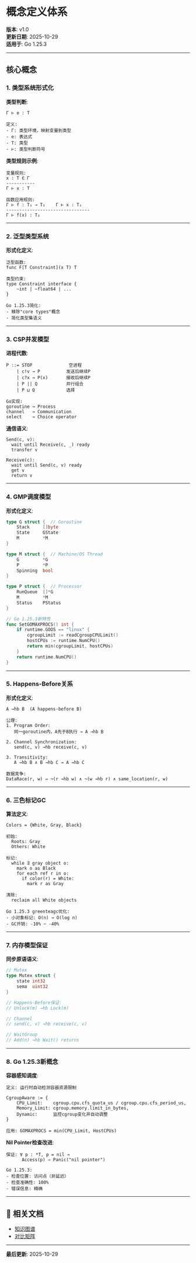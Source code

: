 ﻿# 概念定义体系

**版本**: v1.0  
**更新日期**: 2025-10-29  
**适用于**: Go 1.25.3

---

## 核心概念

### 1. 类型系统形式化

**类型判断**:

```text
Γ ⊢ e : T

定义:
- Γ: 类型环境，映射变量到类型
- e: 表达式
- T: 类型
- ⊢: 类型判断符号
```

**类型规则示例**:

```text
变量规则:
x : T ∈ Γ
-----------
Γ ⊢ x : T

函数应用规则:
Γ ⊢ f : T₁ → T₂    Γ ⊢ x : T₁
--------------------------------
Γ ⊢ f(x) : T₂
```

---

### 2. 泛型类型系统

**形式化定义**:

```text
泛型函数:
func F[T Constraint](x T) T

类型约束:
type Constraint interface {
    ~int | ~float64 | ...
}

Go 1.25.3简化:
- 移除"core types"概念
- 简化类型集语义
```

---

### 3. CSP并发模型

**进程代数**:

```text
P ::= STOP              空进程
    | c!v → P          发送后继续P
    | c?x → P(x)       接收后继续P
    | P || Q           并行组合
    | P ⊔ Q            选择

Go实现:
goroutine → Process
channel   → Communication
select    → Choice operator
```

**通信语义**:

```text
Send(c, v):
  wait until Receive(c, _) ready
  transfer v
  
Receive(c):
  wait until Send(c, v) ready
  get v
  return v
```

---

### 4. GMP调度模型

**形式化定义**:

```go
type G struct {  // Goroutine
    Stack     []byte
    State     GState
    M         *M
}

type M struct {  // Machine/OS Thread
    G         *G
    P         *P
    Spinning  bool
}

type P struct {  // Processor
    RunQueue  []*G
    M         *M
    Status    PStatus
}

// Go 1.25.3新特性
func SetGOMAXPROCS() int {
    if runtime.GOOS == "linux" {
        cgroupLimit := readCgroupCPULimit()
        hostCPUs := runtime.NumCPU()
        return min(cgroupLimit, hostCPUs)
    }
    return runtime.NumCPU()
}
```

---

### 5. Happens-Before关系

**形式化定义**:

```text
A →hb B  (A happens-before B)

公理:
1. Program Order:
   同一goroutine内，A先于B执行 → A →hb B

2. Channel Synchronization:
   send(c, v) →hb receive(c, v)
   
3. Transitivity:
   A →hb B ∧ B →hb C → A →hb C

数据竞争:
DataRace(r, w) ⇔ ¬(r →hb w) ∧ ¬(w →hb r) ∧ same_location(r, w)
```

---

### 6. 三色标记GC

**算法定义**:

```text
Colors = {White, Gray, Black}

初始:
  Roots: Gray
  Others: White

标记:
  while ∃ gray object o:
    mark o as Black
    for each ref r in o:
      if color(r) = White:
        mark r as Gray

清除:
  reclaim all White objects

Go 1.25.3 greenteagc优化:
- 小对象标记: O(n) → O(log n)
- GC开销: -10% ~ -40%
```

---

### 7. 内存模型保证

**同步原语语义**:

```go
// Mutex
type Mutex struct {
    state int32
    sema  uint32
}

// Happens-Before保证:
// Unlock(m) →hb Lock(m)

// Channel
// send(c, v) →hb receive(c, v)

// WaitGroup
// Add(n) →hb Wait() returns
```

---

### 8. Go 1.25.3新概念

**容器感知调度**:

```text
定义: 运行时自动检测容器资源限制

CgroupAware := {
    CPU_Limit:    cgroup.cpu.cfs_quota_us / cgroup.cpu.cfs_period_us,
    Memory_Limit: cgroup.memory.limit_in_bytes,
    Dynamic:      监控cgroup变化并自动调整
}

应用: GOMAXPROCS = min(CPU_Limit, HostCPUs)
```

**Nil Pointer检查改进**:

```text
保证: ∀ p : *T, p = nil →
      Access(p) ⇒ Panic("nil pointer")

Go 1.25.3:
- 检查位置: 访问点（非延迟）
- 检查准确性: 100%
- 错误信息: 精确
```

---

## 🔗 相关文档

- [知识图谱](./00-知识图谱.md)
- [对比矩阵](./00-对比矩阵.md)

---

**最后更新**: 2025-10-29
